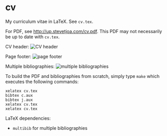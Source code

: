 cv
==

My curriculum vitae in LaTeX. See `cv.tex`.

For PDF, see http://up.stevetjoa.com/cv.pdf. This PDF may not necessarily be up to date with `cv.tex`.

CV header: ![CV header](http://up.stevetjoa.com/cv_header.png)

Page footer: ![page footer](http://up.stevetjoa.com/cv_footer.png)

Multiple bibliographies: ![multiple bibliographies](http://up.stevetjoa.com/cv_multibib.png)

To build the PDF and bibliographies from scratch, simply type `make` which executes the following commands:

	xelatex cv.tex
	bibtex c.aux
	bibtex j.aux
	xelatex cv.tex
	xelatex cv.tex

LaTeX dependencies:

*   `multibib` for multiple bibliographies
